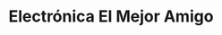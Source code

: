 ---
title: "Electrónica El Mejor Amigo"
url: /san-pedro-la-laguna/electronica-el-mejor-amigo/
shop: electrónica
---